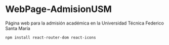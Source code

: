 # WebPage-AdmisionUSM
Página web para la admisión académica en la Universidad Técnica Federico Santa María

```
npm install react-router-dom react-icons
```